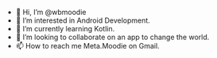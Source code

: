 - 👋 Hi, I’m @wbmoodie
- 👀 I’m interested in Android Development.
- 🌱 I’m currently learning Kotlin.
- 💞️ I’m looking to collaborate on an app to change the world.
- 📫 How to reach me Meta.Moodie on Gmail.

<!---
wbmoodie/wbmoodie is a ✨ special ✨ repository because its `README.md` (this file) appears on your GitHub profile.
You can click the Preview link to take a look at your changes.
--->
